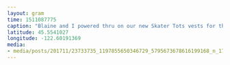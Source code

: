 ```yaml
---
layout: gram
time: 1511087775
caption: "Blaine and I powered thru on our new Skater Tots vests for the skate jam tonight out in Gresham. So excited to finally be reppin' our crew. #pdxbeehive #skatertots 📷: @michaelallenbrooks"
latitude: 45.5541027
longitude: -122.60191369
media:
- media/posts/201711/23733735_1197855650346729_5795673678616199168_n_17909416597036277.jpg
---
```

